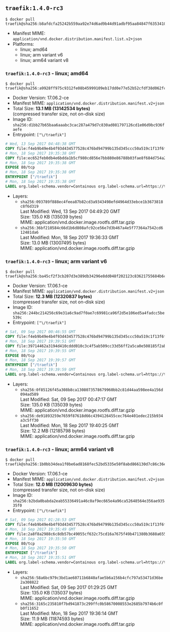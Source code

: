 ## `traefik:1.4.0-rc3`

```console
$ docker pull traefik@sha256:b8afdcfa25242b559aa92e74d6ad9b44d91adbf95aa84847f6353410f370a4c0
```

-	Manifest MIME: `application/vnd.docker.distribution.manifest.list.v2+json`
-	Platforms:
	-	linux; amd64
	-	linux; arm variant v6
	-	linux; arm64 variant v8

### `traefik:1.4.0-rc3` - linux; amd64

```console
$ docker pull traefik@sha256:a9928ff975c9312fe08b45999109eb17dd0e77e52b52cfdf38d062fca290e3bd
```

-	Docker Version: 17.06.2-ce
-	Manifest MIME: `application/vnd.docker.distribution.manifest.v2+json`
-	Total Size: **13.1 MB (13142534 bytes)**  
	(compressed transfer size, not on-disk size)
-	Image ID: `sha256:d1bb27b65baa6aaabc3cac287a479d7c830ad081797126cd1e06d9bc936faefe`
-	Entrypoint: `["\/traefik"]`

```dockerfile
# Wed, 13 Sep 2017 04:48:38 GMT
COPY file:f4eb9b49e4b4f93d434577528c476bd94799b135d345ccc50a519c1f13f6f97a in /etc/ssl/certs/ 
# Mon, 18 Sep 2017 19:35:38 GMT
COPY file:ec652feb0db4e6bdda1b5cf980cd856e7bb880e86788b03fae8f684d754a2180 in / 
# Mon, 18 Sep 2017 19:35:38 GMT
EXPOSE 80/tcp
# Mon, 18 Sep 2017 19:35:38 GMT
ENTRYPOINT ["/traefik"]
# Mon, 18 Sep 2017 19:35:38 GMT
LABEL org.label-schema.vendor=Containous org.label-schema.url=https://traefik.io org.label-schema.name=Traefik org.label-schema.description=A modern reverse-proxy org.label-schema.version=v1.4.0-rc3 org.label-schema.docker.schema-version=1.0
```

-	Layers:
	-	`sha256:093789f888ec4feea87b82cd3a9343498efd4964d33ebce1b3673818c8f6d319`  
		Last Modified: Wed, 13 Sep 2017 04:49:20 GMT  
		Size: 135.0 KB (135039 bytes)  
		MIME: application/vnd.docker.image.rootfs.diff.tar.gzip
	-	`sha256:36bf210584c66d1b6d808afc92ce56e7d3b467a4e5f77364a7542cd612481da6`  
		Last Modified: Mon, 18 Sep 2017 19:36:33 GMT  
		Size: 13.0 MB (13007495 bytes)  
		MIME: application/vnd.docker.image.rootfs.diff.tar.gzip

### `traefik:1.4.0-rc3` - linux; arm variant v6

```console
$ docker pull traefik@sha256:ba45cf2f3cb207d3e389db34296e8dd048f202123c83621755684b6c911e9fcf
```

-	Docker Version: 17.06.1-ce
-	Manifest MIME: `application/vnd.docker.distribution.manifest.v2+json`
-	Total Size: **12.3 MB (12320837 bytes)**  
	(compressed transfer size, not on-disk size)
-	Image ID: `sha256:244bc214256c69e31a6c9ad7f0ae7c69981ca96f2d5e106ed5a4fadcc5be539c`
-	Entrypoint: `["\/traefik"]`

```dockerfile
# Sat, 09 Sep 2017 00:46:55 GMT
COPY file:f4eb9b49e4b4f93d434577528c476bd94799b135d345ccc50a519c1f13f6f97a in /etc/ssl/certs/ 
# Mon, 18 Sep 2017 19:39:51 GMT
COPY file:39714462a3194d410cddd010c3c4f5ab509cc33d56ff2a5ca0e508185f2ab931 in / 
# Mon, 18 Sep 2017 19:39:55 GMT
EXPOSE 80/tcp
# Mon, 18 Sep 2017 19:39:57 GMT
ENTRYPOINT ["/traefik"]
# Mon, 18 Sep 2017 19:39:59 GMT
LABEL org.label-schema.vendor=Containous org.label-schema.url=https://traefik.io org.label-schema.name=Traefik org.label-schema.description=A modern reverse-proxy org.label-schema.version=v1.4.0-rc3 org.label-schema.docker.schema-version=1.0
```

-	Layers:
	-	`sha256:0f85126f45a308b8ca1308073578679960bb2c81d44aa598ee4a156d094ad589`  
		Last Modified: Sat, 09 Sep 2017 00:47:17 GMT  
		Size: 135.0 KB (135039 bytes)  
		MIME: application/vnd.docker.image.rootfs.diff.tar.gzip
	-	`sha256:de91893259e7659f87618d66c4394126455cec764e401edec215b934a3c5ff30`  
		Last Modified: Mon, 18 Sep 2017 19:40:25 GMT  
		Size: 12.2 MB (12185798 bytes)  
		MIME: application/vnd.docker.image.rootfs.diff.tar.gzip

### `traefik:1.4.0-rc3` - linux; arm64 variant v8

```console
$ docker pull traefik@sha256:1b0bb34dea1f0be6ad8168fec52bd5335e50f8abd866130d7c86c36e3b2f3017
```

-	Docker Version: 17.06.1-ce
-	Manifest MIME: `application/vnd.docker.distribution.manifest.v2+json`
-	Total Size: **12.0 MB (12009630 bytes)**  
	(compressed transfer size, not on-disk size)
-	Image ID: `sha256:b2bda0babda2eab55336491a46c0af9ec665e4a96ca52648564e356ae93535f0`
-	Entrypoint: `["\/traefik"]`

```dockerfile
# Sat, 09 Sep 2017 01:28:53 GMT
COPY file:f4eb9b49e4b4f93d434577528c476bd94799b135d345ccc50a519c1f13f6f97a in /etc/ssl/certs/ 
# Mon, 18 Sep 2017 19:35:49 GMT
COPY file:2a8f8a2988c6c8db57bc49055cf632c75cd16a7675f49b471380b3688a655c4b in / 
# Mon, 18 Sep 2017 19:35:50 GMT
EXPOSE 80/tcp
# Mon, 18 Sep 2017 19:35:50 GMT
ENTRYPOINT ["/traefik"]
# Mon, 18 Sep 2017 19:35:51 GMT
LABEL org.label-schema.vendor=Containous org.label-schema.url=https://traefik.io org.label-schema.name=Traefik org.label-schema.description=A modern reverse-proxy org.label-schema.version=v1.4.0-rc3 org.label-schema.docker.schema-version=1.0
```

-	Layers:
	-	`sha256:58a6bc979c3bd1ae60711b6840afae5b6a156b4cfc797a53471d36be2a308822`  
		Last Modified: Sat, 09 Sep 2017 01:29:25 GMT  
		Size: 135.0 KB (135037 bytes)  
		MIME: application/vnd.docker.image.rootfs.diff.tar.gzip
	-	`sha256:3165c235810f7bd941873c299ffc0b58670008553e2685b7974b6c0fb0f11652`  
		Last Modified: Mon, 18 Sep 2017 19:36:14 GMT  
		Size: 11.9 MB (11874593 bytes)  
		MIME: application/vnd.docker.image.rootfs.diff.tar.gzip
